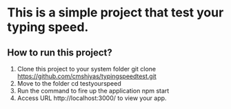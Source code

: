 # This is a simple project that test your typing speed.

## How to run this project?
1. Clone this project to your system folder
git clone https://github.com/cmshiyas/typingspeedtest.git
2. Move to the folder
cd testyourspeed
3. Run  the command to fire up the application
npm start
4. Access URL http://localhost:3000/ to view your app.